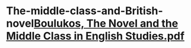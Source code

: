 # The-middle-class-and-British-novel[Boulukos, The Novel and the Middle Class in English Studies.pdf](https://github.com/Reordberend7/The-middle-class-and-British-novel/files/11018752/Boulukos.The.Novel.and.the.Middle.Class.in.English.Studies.pdf)
